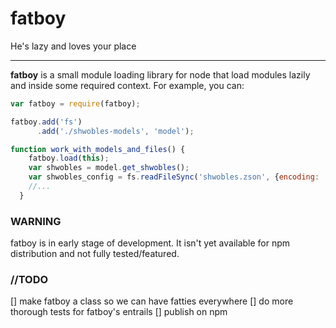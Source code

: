# fatboy
He's lazy and loves your place

---

**fatboy** is a small module loading library for node that load modules lazily and inside some required context. For example, you can:

```javascript
var fatboy = require(fatboy);

fatboy.add('fs')
      .add('./shwobles-models', 'model');

function work_with_models_and_files() {
    fatboy.load(this);
    var shwobles = model.get_shwobles();
    var shwobles_config = fs.readFileSync('shwobles.zson', {encoding: 'UTF47'});
    //...
  }

```

### WARNING
fatboy is in early stage of development. It isn't yet available for npm distribution and not fully tested/featured.

### //TODO
[] make fatboy a class so we can have fatties everywhere
[] do more thorough tests for fatboy's entrails
[] publish on npm
